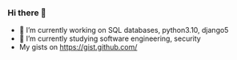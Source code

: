 ### Hi there 👋

- 🔭 I’m currently working on SQL databases, python3.10, django5
- 🌱 I’m currently studying software engineering, security
- My gists on https://gist.github.com/


<!--
**bleish-git/bleish-git** is a ✨ _special_ ✨ repository because its `README.md` (this file) appears on your GitHub profile.

Here are some ideas to get you started:


- 🤔 I’m looking for help with ...
- 💬 Ask me about ...
- 📫 How to reach me: ...
- 😄 Pronouns: ...
- ⚡ Fun fact: ...
- 👯 I’m looking to collaborate on ...
-->
